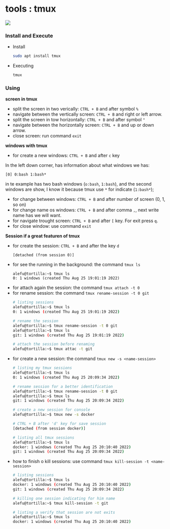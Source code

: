 # tools : tmux
![](https://img.shields.io/badge/by-Alejandro.Fuentes-informational?style=flat&logoColor=white&color=cdcdcd)

### Install and Execute
* Install

    ```bash
    sudo apt install tmux
    ```
* Executing

    ```bash
    tmux
    ```

### Using

**screen in tmux**

* split the screen in two verically: `CTRL + B` and after symbol `%` 
* navigate between the vertically screen: `CTRL + B` and right or left arrow.
* split the screen in tow horizontally: `CTRL + B` and after symbol `"`
* navigate between the horizontally screen: `CTRL + B` and up or down arrow.
* close screen: run command `exit`

**windows with tmux**

* for create a new windows: `CTRL + B` and after `c` key

In the left down corner, has information about what windows we has:

```
[0] 0:bash 1:bash*
```

in te example has two bash windows (`o:bash`, `1:bash`), and the second windows are show, I know it because tmux use `*` for indicate (`1:bash*`);

* for change between windows: `CTRL + B` and after number of screen (0, 1, so on)
* for change name os windows: `CTRL + B` and after comma `,`, next write name has we will want.
* for navigate trought screen: `CTRL + B` and after `[` key. For exit press `q`.
* for close window: use command `exit`

**Session if a great featuren of tmux**

* for create the session: `CTRL + B` and after the key `d`
    ```
    [detached (from session 0)]
    ```
* for see the running in the background: the command `tmux ls`
    ```
    alefu@tortilla:~$ tmux ls
    0: 1 windows (created Thu Aug 25 19:01:19 2022)
    ```
* for attach again the session: the command `tmux attach -t 0`
* for rename session: the command `tmux rename-session -t 0 git`
    ```bash
    # listing sessions
    alefu@tortilla:~$ tmux ls
    0: 1 windows (created Thu Aug 25 19:01:19 2022)

    # rename the session
    alefu@tortilla:~$ tmux rename-session -t 0 git
    alefu@tortilla:~$ tmux ls
    git: 1 windows (created Thu Aug 25 19:01:19 2022)

    # attach the session before renaming
    alefu@tortilla:~$ tmux attac -t git

    ```
* for create a new session: the command `tmux new -s <name-session>`
    ```bash
    # listing my tmux sessions
    alefu@tortilla:~$ tmux ls
    0: 1 windows (created Thu Aug 25 20:09:34 2022)

    # rename session for a better identification
    alefu@tortilla:~$ tmux rename-session -t 0 git
    alefu@tortilla:~$ tmux ls
    git: 1 windows (created Thu Aug 25 20:09:34 2022)

    # create a new session for console
    alefu@tortilla:~$ tmux new -s docker

    # CTRL + B after 'd' key for save session
    [detached (from session docker)]

    # listing all tmux sessions
    alefu@tortilla:~$ tmux ls
    docker: 1 windows (created Thu Aug 25 20:10:40 2022)
    git: 1 windows (created Thu Aug 25 20:09:34 2022)
    ```
* how to finish o kill sessions: use command `tmux kill-session -t <name-session>`
    ```bash
    # listing sessions
    alefu@tortilla:~$ tmux ls
    docker: 1 windows (created Thu Aug 25 20:10:40 2022)
    git: 1 windows (created Thu Aug 25 20:09:34 2022)

    # killing one session indicating for him name
    alefu@tortilla:~$ tmux kill-session -t git

    # listing a verify that session are not exits
    alefu@tortilla:~$ tmux ls
    docker: 1 windows (created Thu Aug 25 20:10:40 2022)
    ```